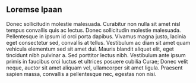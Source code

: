 ## Loremse Ipaan

Donec sollicitudin molestie malesuada. Curabitur non nulla sit amet nisl tempus convallis quis ac lectus. Donec sollicitudin molestie malesuada. Pellentesque in ipsum id orci porta dapibus. Vivamus magna justo, lacinia eget consectetur sed, convallis at tellus. Vestibulum ac diam sit amet quam vehicula elementum sed sit amet dui. Mauris blandit aliquet elit, eget tincidunt nibh pulvinar a. Sed porttitor lectus nibh. Vestibulum ante ipsum primis in faucibus orci luctus et ultrices posuere cubilia Curae; Donec velit neque, auctor sit amet aliquam vel, ullamcorper sit amet ligula. Praesent sapien massa, convallis a pellentesque nec, egestas non nisi.